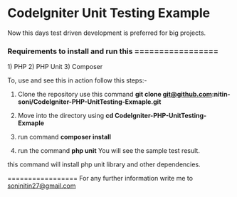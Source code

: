 CodeIgniter Unit Testing Example
=================

Now this days test driven development is preferred for big projects.

<h3>
    Requirements to install and run this
    =================
</h3>
1) PHP
2) PHP Unit
3) Composer

To, use and see this in action follow this steps:-

1) Clone the repository use this command 
    <b>git clone git@github.com:nitin-soni/CodeIgniter-PHP-UnitTesting-Exmaple.git</b>
    
2) Move into the directory using 
    <b>cd CodeIgniter-PHP-UnitTesting-Exmaple</b>
    
3) run command
    <b>composer install</b>
    
4) run the command 
    <b>php unit</b> You will see the sample test result.

this command will install php unit library and other dependencies.


=================
For any further information write me to soninitin27@gmail.com